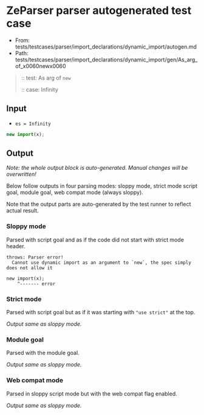 # ZeParser parser autogenerated test case

- From: tests/testcases/parser/import_declarations/dynamic_import/autogen.md
- Path: tests/testcases/parser/import_declarations/dynamic_import/gen/As_arg_of_x0060newx0060

> :: test: As arg of `new`
>
> :: case: Infinity

## Input

- `es = Infinity`

`````js
new import(x);
`````

## Output

_Note: the whole output block is auto-generated. Manual changes will be overwritten!_

Below follow outputs in four parsing modes: sloppy mode, strict mode script goal, module goal, web compat mode (always sloppy).

Note that the output parts are auto-generated by the test runner to reflect actual result.

### Sloppy mode

Parsed with script goal and as if the code did not start with strict mode header.

`````
throws: Parser error!
  Cannot use dynamic import as an argument to `new`, the spec simply does not allow it

new import(x);
    ^------- error
`````

### Strict mode

Parsed with script goal but as if it was starting with `"use strict"` at the top.

_Output same as sloppy mode._

### Module goal

Parsed with the module goal.

_Output same as sloppy mode._

### Web compat mode

Parsed in sloppy script mode but with the web compat flag enabled.

_Output same as sloppy mode._
